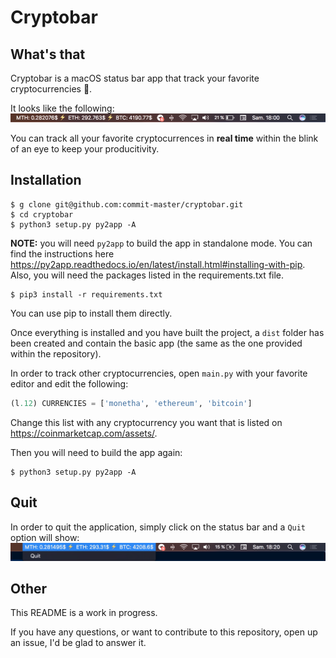 # Cryptobar

## What's that
Cryptobar is a macOS status bar app that track your favorite cryptocurrencies 🚀.

It looks like the following:
![preview](./assets/preview.png)

You can track all your favorite cryptocurrences in **real time** within the blink of an eye to keep your producitivity.

## Installation

```
$ g clone git@github.com:commit-master/cryptobar.git
$ cd cryptobar
$ python3 setup.py py2app -A
```

**NOTE:** you will need `py2app` to build the app in standalone mode. You can find the instructions here https://py2app.readthedocs.io/en/latest/install.html#installing-with-pip. Also, you will need the packages listed in the requirements.txt file.

```
$ pip3 install -r requirements.txt
```

You can use pip to install them directly.

Once everything is installed and you have built the project, a `dist` folder has been created and contain the basic app (the same as the one provided within the repository).

In order to track other cryptocurrencies, open `main.py` with your favorite editor and edit the following:

```python
(l.12) CURRENCIES = ['monetha', 'ethereum', 'bitcoin']
```

Change this list with any cryptocurrency you want that is listed on https://coinmarketcap.com/assets/.

Then you will need to build the app again:
```
$ python3 setup.py py2app -A
```

## Quit
In order to quit the application, simply click on the status bar and a `Quit` option will show:
![quit](./assets/quit.png)

## Other
This README is a work in progress.

If you have any questions, or want to contribute to this repository, open up an issue, I'd be glad to answer it.